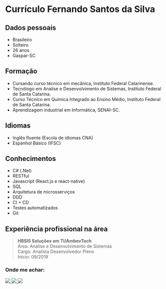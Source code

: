 # Currículo Fernando Santos da Silva

## Dados pessoais
- Brasileiro
- Solteiro
- 26 anos
- Gaspar-SC

## Formação
- Cursando curso técnico em mecânica, Instituto Federal Catarinense.
- Tecnólogo em Analise e Desenvolvimento de Sistemas, Instituto Federal de
Santa Catarina.
- Curso Técnico em Química Integrado ao Ensino Médio, Instituto Federal de
Santa Catarina.
- Aprendizagem industrial em Informática, SENAI-SC.

## Idiomas
- Inglês fluente (Escola de idiomas CNA)
- Espanhol Básico (IFSC)

## Conhecimentos
 - C# (.Net)
 - RESTful
 - Javascript (React.js e react-native)
 - SQL
 - Arquitetura de microsserviços
 - DDD
 - CI + CD
 - Testes automatizados
 - Git

## Experiência profissional na área
> <strong>HBSIS Soluções em TI/AmbevTech</strong> <br>
Área: Análise e Desenvolvimento de Sistemas <br>
Cargo: Analista Desenvolvedor Pleno <br>
Início: 09/2019

### Onde me achar:

<a href='https://www.linkedin.com/in/fernandosantossilva/' target="_blank">
  <img src="https://img.shields.io/badge/LinkedIn-0077B5?style=for-the-badge&logo=linkedin&logoColor=white"/>
</a>
<a href='https://www.npmjs.com/~fernando.silva' target="_blank">
  <img src="https://img.shields.io/badge/NPM-ededed?style=for-the-badge&logo=npm"/>
</a>
<a href='https://github.com/fernando-silva-dev' target="_blank">
  <img src="https://img.shields.io/badge/GitHub-000?style=for-the-badge&logo=github"/>
</a>

